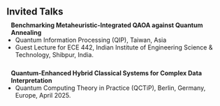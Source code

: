 <h1 id="invited-talks"></h1>
<h2 style="margin: 60px 0px 10px;">Invited Talks</h2>

<div class="justify-text" style="display: inline-block; margin-bottom: 20px;">
  <h4 style="margin: 0 10px 0;">Benchmarking Metaheuristic-Integrated QAOA against Quantum Annealing</h4>
  <ul style="margin: 0 0 5px; width: 100%; box-sizing: border-box; padding-left: 20px; list-style-type: disc;">
    <li>Quantum Information Processing (QIP), Taiwan, Asia</li>
    <li>Guest Lecture for ECE 442, Indian Institute of Engineering Science & Technology, Shibpur, India.</li>
  </ul>
</div>

<div class="justify-text" style="display: inline-block; margin-bottom: 20px;">
  <h4 style="margin: 0 10px 0;">Quantum-Enhanced Hybrid Classical Systems for Complex Data Interpretation </h4>
  <ul style="margin: 0 0 5px; width: 100%; box-sizing: border-box; padding-left: 20px; list-style-type: disc;">
    <li>Quantum Computing Theory in Practice (QCTiP), Berlin, Germany, Europe, April 2025.</li>
  </ul>
</div>
